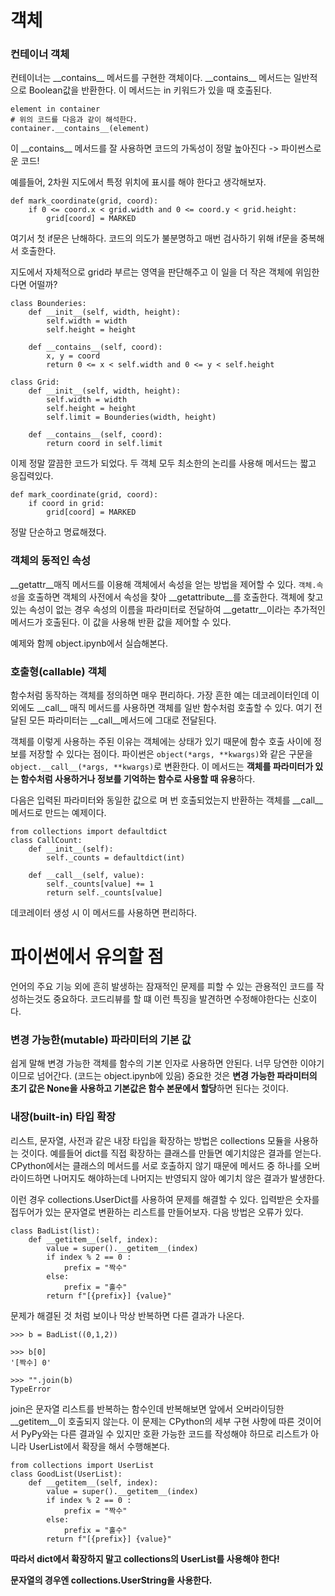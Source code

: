 # 객체

### 컨테이너 객체

컨테이너는 \_\_contains\_\_ 메서드를 구현한 객체이다.  \_\_contains\_\_ 메서드는 일반적으로 Boolean값을 반환한다. 이 메서드는 in 키워드가 있을 때 호출된다.

```
element in container
# 위의 코드를 다음과 같이 해석한다.
container.__contains__(element)
```

이  \_\_contains\_\_ 메서드를 잘 사용하면 코드의 가독성이 정말 높아진다 -> 파이썬스로운 코드!

예를들어, 2차원 지도에서 특정 위치에 표시를 해야 한다고 생각해보자.

```
def mark_coordinate(grid, coord):
	if 0 <= coord.x < grid.width and 0 <= coord.y < grid.height:
		grid[coord] = MARKED
```

여기서 첫 if문은 난해하다. 코드의 의도가 불분명하고 매번 검사하기 위해 if문을 중복해서 호출한다.

지도에서 자체적으로 grid라 부르는 영역을 판단해주고 이 일을 더 작은 객체에 위임한다면 어떨까?

```
class Bounderies:
	def __init__(self, width, height):
		self.width = width
		self.height = height
	
	def __contains__(self, coord):
		x, y = coord
		return 0 <= x < self.width and 0 <= y < self.height
	
class Grid:
	def __init__(self, width, height):
		self.width = width
		self.height = height
		self.limit = Bounderies(width, height)
	
	def __contains__(self, coord):
		return coord in self.limit
```

이제 정말 깔끔한 코드가 되었다. 두 객체 모두 최소한의 논리를 사용해 메서드는 짧고 응집력있다. 

```
def mark_coordinate(grid, coord):
	if coord in grid:
		grid[coord] = MARKED
```

정말 단순하고 명료해졌다.



### 객체의 동적인 속성

\_\_getattr\_\_매직 메서드를 이용해 객체에서 속성을 얻는 방법을 제어할 수 있다. ```객체.속성```을 호출하면 객체의 사전에서 속성을 찾아 \_\_getattribute\_\_를 호출한다. 객체에 찾고 있는 속성이 없는 경우 속성의 이름을 파라미터로 전달하여 \_\_getattr\_\_이라는 추가적인 메서드가 호출된다. 이 값을 사용해 반환 값을 제어할 수 있다.

예제와 함께 object.ipynb에서 실습해본다.



### 호출형(callable) 객체

함수처럼 동작하는 객체를 정의하면 매우 편리하다. 가장 흔한 예는 데코레이터인데 이 외에도 \_\_call\_\_ 매직 메서드를 사용하면 객체를 일반 함수처럼 호출할 수 있다. 여기 전달된 모든 파라미터는 _\_call\_\_메서드에 그대로 전달된다.

객체를 이렇게 사용하는 주된 이유는 객체에는 상태가 있기 때문에 함수 호출 사이에 정보를 저장할 수 있다는 점이다. 파이썬은 ```object(*args, **kwargs)```와 같은 구문을 ```object.__call__(*args, **kwargs)```로 변환한다. 이 메서드는 **객체를 파라미터가 있는 함수처럼 사용하거나 정보를 기억하는 함수로 사용할 때 유용**하다.

다음은 입력된 파라미터와 동일한 값으로 며 번 호출되었는지 반환하는 객체를 _\_call\_\_메서드로 만드는 예제이다.

```
from collections import defaultdict
class CallCount:
    def __init__(self):
        self._counts = defaultdict(int)
    
    def __call__(self, value):
        self._counts[value] += 1
        return self._counts[value]
```

데코레이터 생성 시 이 메서드를 사용하면 편리하다. 



# 파이썬에서 유의할 점

언어의 주요 기능 외에 흔히 발생하는 잠재적인 문제를 피할 수 있는 관용적인 코드를 작성하는것도 중요하다. 코드리뷰를 할 떄 이런 특징을 발견하면 수정해야한다는 신호이다.

### 변경 가능한(mutable) 파라미터의 기본 값

쉽게 말해 변경 가능한 객체를 함수의 기본 인자로 사용하면 안된다. 너무 당연한 이야기이므로 넘어간다. (코드는 object.ipynb에 있음) 중요한 것은 **변경 가능한 파라미터의 초기 값은 None을 사용하고 기본값은 함수 본문에서 할당**하면 된다는 것이다.



### 내장(built-in) 타입 확장

리스트, 문자열, 사전과 같은 내장 타입을 확장하는 방법은 collections 모듈을 사용하는 것이다. 예를들어 dict를 직접 확장하는 클래스를 만들면 예기치않은 결과를 얻는다. CPython에서는 클래스의 메서드를 서로 호출하지 않기 때문에 메서드 중 하나를 오버라이드하면 나머지도 해야하는데 나머지는 반영되지 않아 예기치 않은 결과가 발생한다.

이런 경우 collections.UserDict를 사용하여 문제를 해결할 수 있다. 입력받은 숫자를 접두어가 있는 문자열로 변환하는 리스트를 만들어보자. 다음 방법은 오류가 있다.

```
class BadList(list):
    def __getitem__(self, index):
        value = super().__getitem__(index)
        if index % 2 == 0 :
            prefix = "짝수"
        else:
            prefix = "홀수"
        return f"[{prefix}] {value}"
```

문제가 해결된 것 처럼 보이나 막상 반복하면 다른 결과가 나온다. 

```
>>> b = BadList((0,1,2))

>>> b[0]
'[짝수] 0'

>>> "".join(b)
TypeError
```

join은 문자열 리스트를 반복하는 함수인데 반복해보면 앞에서 오버라이딩한 \_\_getitem\_\_이 호출되지 않는다. 이 문제는 CPython의 세부 구현 사항에 따른 것이어서 PyPy와는 다른 결과일 수 있지만 호환 가능한 코드를 작성해야 하므로 리스트가 아니라 UserList에서 확장을 해서 수행해본다.

```
from collections import UserList
class GoodList(UserList):
    def __getitem__(self, index):
        value = super().__getitem__(index)
        if index % 2 == 0 :
            prefix = "짝수"
        else:
            prefix = "홀수"
        return f"[{prefix}] {value}"
```

**따라서 dict에서 확장하지 말고 collections의 UserList를 사용해야 한다!**

**문자열의 경우엔 collections.UserString을 사용한다.**


